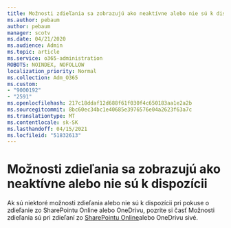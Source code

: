 ```yaml
---
title: Možnosti zdieľania sa zobrazujú ako neaktívne alebo nie sú k dispozícii
ms.author: pebaum
author: pebaum
manager: scotv
ms.date: 04/21/2020
ms.audience: Admin
ms.topic: article
ms.service: o365-administration
ROBOTS: NOINDEX, NOFOLLOW
localization_priority: Normal
ms.collection: Adm_O365
ms.custom:
- "9000192"
- "2591"
ms.openlocfilehash: 217c18ddaf12d688f61f030f4c650183aa1e2a2b
ms.sourcegitcommit: 8bc60ec34bc1e40685e3976576e04a2623f63a7c
ms.translationtype: MT
ms.contentlocale: sk-SK
ms.lasthandoff: 04/15/2021
ms.locfileid: "51832613"
---
```

# <a name="sharing-options-appear-dim-or-are-not-available"></a>Možnosti zdieľania sa zobrazujú ako neaktívne alebo nie sú k dispozícii

Ak sú niektoré možnosti zdieľania alebo nie sú k dispozícii pri pokuse o zdieľanie zo SharePointu Online alebo OneDrivu, pozrite si časť Možnosti zdieľania sú pri zdieľaní zo [SharePointu Online](https://docs.microsoft.com/sharepoint/support/administration/sharing-options-grayed-out-when-sharing-from-sharepoint-online-or-onedrive)alebo OneDrivu sivé.